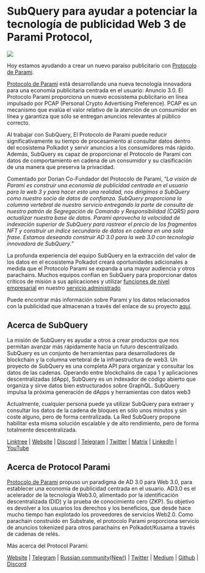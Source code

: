 # SubQuery para ayudar a potenciar la tecnología de publicidad Web 3 de Parami Protocol,

![](https://miro.medium.com/max/1400/0*KecAkD8Wy23HEm3b)

Hoy estamos ayudando a crear un nuevo paraíso publicitario con [Protocolo de Parami](https://parami.io/).

[Protocolo de Parami](https://parami.io/) está desarrollando una nueva tecnología innovadora para una economía publicitaria centrada en el usuario: Anuncio 3.0. El Protocolo Parami proporciona un nuevo ecosistema publicitario en línea impulsado por PCAP (Personal Crypto Advertising Preference). PCAP es un mecanismo que evalúa el valor relativo de la atención de un consumidor en línea y garantiza que sólo se entregan anuncios relevantes al público correcto.

Al trabajar con SubQuery, El Protocolo de Parami puede reducir significativamente su tiempo de procesamiento al consultar datos dentro del ecosistema Polkadot y servir anuncios a los consumidores más rápido. Además, SubQuery es capaz de proporcionar el Protocolo de Parami con datos de comportamiento en cadena de un consumidor y su clasificación de una manera que preserva la privacidad.

Comentado por Dorian Co-Fundador del Protocolo de Parami, “_La visión de Parami es construir una economía de publicidad centrada en el usuario para la web 3 y para hacer esto una realidad, nos dirigimos a SubQuery como nuestro socio de datos de confianza. SubQuery proporciona la columna vertebral de nuestro servicio entregando la parte de consulta de nuestro patrón de Segregación de Comando y Responsibilidad (CQRS) para actualizar nuestra base de datos. Parami aprovecha la velocidad de indexación superior de SubQuery para rastrear el precio de los fragmentos NFT y construir un índice secundario de datos en cadena en una sola frase. Estamos deseando construir AD 3.0 para la web 3.0 con tecnología innovadora de SubQuery._”

La profunda experiencia del equipo SubQuery en la extracción del valor de los datos en el ecosistema Polkadot creará oportunidades adicionales a medida que el Protocolo Parami se expanda a una mayor audiencia y otros parachains. Muchos equipos confían en SubQuery para proporcionar datos críticos de misión a sus aplicaciones y utilizar [funciones de nivel empresarial](https://blog.subquery.network/blogs/20211228-enterprise-hosted.html) en nuestro [servicio administrado](https://project.subquery.network/)

Puede encontrar más información sobre Parami y los datos relacionados con la publicidad que almacenan a través del enlace de su proyecto [aquí](https://github.com/parami-protocol/parami-scanner).

## Acerca de SubQuery

La misión de SubQuery es ayudar a otros a crear productos que nos permitan avanzar más rápidamente hacia un futuro descentralizado. SubQuery es un conjunto de herramientas para desarrolladores de blockchain y la columna vertebral de la infraestructura de web3. Un proyecto de SubQuery es una completa API para organizar y consultar los datos de las cadenas. Operando entre blockchains de capa 1 y aplicaciones descentralizadas (dApp), SubQuery es un indexador de código abierto que organiza y sirve datos bien estructurados sobre GraphQL. SubQuery impulsa la próxima generación de dApps y herramientas con datos web3

Actualmente, cualquier persona puede ya utilizar SubQuery para extraer y consultar los datos de la cadena de bloques en sólo unos minutos y sin coste alguno, pero de forma centralizada. La Red SubQuery propone habilitar esta misma solución escalable y de alto rendimiento, pero de forma totalmente descentralizada.

[Linktree](https://linktr.ee/subquerynetwork) | [Website](https://subquery.network/) | [Discord](https://discord.com/invite/78zg8aBSMG) | [Telegram](https://t.me/subquerynetwork) | [Twitter](https://twitter.com/subquerynetwork) | [Matrix](https://matrix.to/#/#subquery:matrix.org) | [LinkedIn](https://www.linkedin.com/company/subquery) | [YouTube](https://www.youtube.com/channel/UCi1a6NUUjegcLHDFLr7CqLw)

## Acerca de Protocol Parami

[Protocolo de Parami](https://parami.io/) propuso un paradigma de AD 3.0 para Web 3.0, para establecer una economía de publicidad centrada en el usuario. AD3.0 es el acelerador de la tecnología Web3.0, alimentado por la identificación descentralizada (DID) y la prueba de conocimiento cero (ZKP). Su objetivo es devolver a los usuarios los derechos y los beneficios, que desde hace mucho tiempo han explotado los proveedores de servicios Web2.0. Como parachain construido en Substrate, el protocolo Parami proporciona servicio de anuncios tokenized para otros parachains en Polkadot/Kusama a través de cadenas de relés.

Más acerca del Protocol Parami:

[Website](https://parami.io/) | [Telegram]() | [Russian community(New!)](https://t.me/ParamiProtocolRU) | [Twitter](https://twitter.com/paramiprotocol) | [Medium](https://paramiprotocol.medium.com/) | [Github](https://github.com/parami-protocol) | [Discord](https://discord.gg/bxFuekgvYJ)
